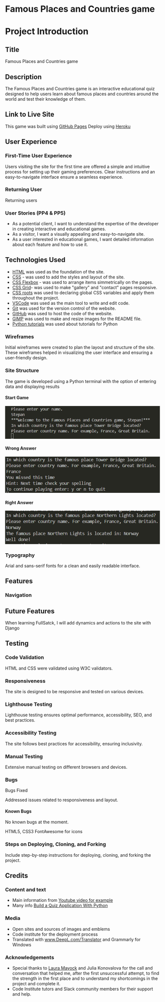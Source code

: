 # Famous Places and Countries game
# Project Introduction

## Title

Famous Places and Countries game

## Description

The Famous Places and Countries game is an interactive educational quiz designed to help users learn about famous places and countries around the world and test their knowledge of them. 

## Link to Live Site

This game was built using [GitHub Pages](https://github.com/lazoriks/FamousPlaces_Country_Quiz)
Deploy using [Heroku](https://input-hours-0d8855b2b3d7.herokuapp.com/)

## User Experience

### First-Time User Experience

Users visiting the site for the first time are offered a simple and intuitive process for setting up their gaming preferences. Clear instructions and an easy-to-navigate interface ensure a seamless experience.

### Returning User

Returning users

### User Stories (PP4 & PP5)

- As a potential client, I want to understand the expertise of the developer in creating interactive and educational games.
- As a visitor, I want a visually appealing and easy-to-navigate site.
- As a user interested in educational games, I want detailed information about each feature and how to use it.

## Technologies Used

* [HTML](https://developer.mozilla.org/en-US/docs/Web/HTML) was used as the foundation of the site.
* [CSS](https://developer.mozilla.org/en-US/docs/Web/css) - was used to add the styles and layout of the site.
* [CSS Flexbox](https://developer.mozilla.org/en-US/docs/Learn/CSS/CSS_layout/Flexbox) - was used to arrange items simmetrically on the pages.
* [CSS Grid](https://developer.mozilla.org/en-US/docs/Web/CSS/grid)- was used to make "gallery" and "contact" pages responsive.
* [CSS roots](https://developer.mozilla.org/en-US/docs/Web/CSS/:root) was used to declaring global CSS variables and apply them throughout the project.
* [VSCode](https://code.visualstudio.com/) was used as the main tool to write and edit code.
* [Git](https://git-scm.com/) was used for the version control of the website.
* [GitHub](https://github.com/) was used to host the code of the website.
* [GIMP](https://www.gimp.org/) was used to make and resize images for the README file.
* [Python tutorials](https://www.w3schools.com/python) was used about tutorials for Python

### Wireframes

Initial wireframes were created to plan the layout and structure of the site. These wireframes helped in visualizing the user interface and ensuring a user-friendly design.

### Site Structure

The game is developed using a Python terminal with the option of entering data and displaying results

#### Start Game

![start_game](https://raw.githubusercontent.com/lazoriks/FamousPlaces_Country_Quiz/main/assets/images/start_game.png)

#### Wrong Answer

![wrong_game](https://raw.githubusercontent.com/lazoriks/FamousPlaces_Country_Quiz/main/assets/images/wrong_answer.png)

#### Right Answer

![right_answer](https://raw.githubusercontent.com/lazoriks/FamousPlaces_Country_Quiz/main/assets/images/right_answer.png)

### Typography

Arial and sans-serif fonts for a clean and easily readable interface.

## Features

### Navigation


## Future Features

When learning FullSatck, I will add dynamics and actions to the site with Django

## Testing

### Code Validation

HTML and CSS were validated using W3C validators.

### Responsiveness

The site is designed to be responsive and tested on various devices.

### Lighthouse Testing

Lighthouse testing ensures optimal performance, accessibility, SEO, and best practices.

### Accessibility Testing

The site follows best practices for accessibility, ensuring inclusivity.

### Manual Testing

Extensive manual testing on different browsers and devices.

### Bugs

Bugs Fixed

Addressed issues related to responsiveness and layout.

#### Known Bugs

No known bugs at the moment.

HTML5, CSS3
FontAwesome for icons

### Steps on Deploying, Cloning, and Forking

Include step-by-step instructions for deploying, cloning, and forking the project.

## Credits

### Content and text

* Main information from [Youtube video for example](https://www.youtube.com/watch?v=zehwgTB0vV8)
* Many info  [Build a Quiz Application With Python](https://realpython.com/python-quiz-application/)

### Media

* Open sites and sources of images and emblems
* Code institute for the deployment process
* Translated with www.DeepL.com/Translator and Grammarly for Windows

### Acknowledgements
* Special thanks to [Laura Mayock](https://www.linkedin.com/in/laura-mayock/) and Julia Konovalova for the call and conversation that helped me, after the first unsuccessful attempt, to find the strength in the first place and to understand my shortcomings in the project and complete it. 
* Code Institute tutors and Slack community members for their support and help.

